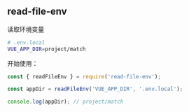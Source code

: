 ## read-file-env

读取环境变量

```bash
# .env.local
VUE_APP_DIR=project/match
```

开始使用：

```js
const { readFileEnv } = require('read-file-env');

const appDir = readFileEnv('VUE_APP_DIR', '.env.local');

console.log(appDir); // project/match
```



